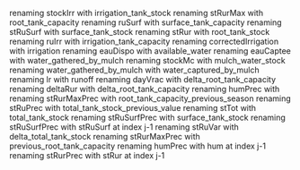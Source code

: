 renaming stockIrr with irrigation_tank_stock
renaming stRurMax with root_tank_capacity
renaming ruSurf with surface_tank_capacity
renaming stRuSurf with surface_tank_stock
renaming stRur with root_tank_stock
renaming ruIrr with irrigation_tank_capacity
renaming correctedIrrigation with irrigation
renaming eauDispo with available_water
renaming eauCaptee with water_gathered_by_mulch
renaming stockMc with mulch_water_stock
renaming water_gathered_by_mulch with water_captured_by_mulch
renaming lr with runoff
renaming dayVrac with delta_root_tank_capacity
renaming deltaRur with delta_root_tank_capacity
renaming humPrec with 
renaming stRurMaxPrec with root_tank_capacity_previous_season
renaming stRuPrec with total_tank_stock_previous_value
renaming stTot with total_tank_stock
renaming stRuSurfPrec with surface_tank_stock
renaming stRuSurfPrec with stRuSurf at index j-1
renaming stRuVar with delta_total_tank_stock
renaming stRurMaxPrec with previous_root_tank_capacity
renaming humPrec with hum at index j-1
renaming stRurPrec with stRur at index j-1